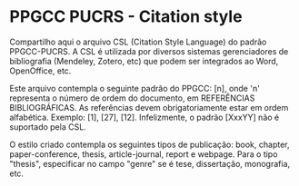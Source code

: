 # PPGCC PUCRS - Citation style

Compartilho aqui o arquivo CSL (Citation Style Language) do padrão PPGCC-PUCRS.
A CSL é utilizada por diversos sistemas gerenciadores de bibliografia (Mendeley, Zotero, etc) que podem ser integrados ao Word, OpenOffice, etc.

Este arquivo contempla o seguinte padrão do PPGCC:
[n], onde 'n' representa o número de ordem do documento, em REFERÊNCIAS BIBLIOGRÁFICAS. As referências devem obrigatoriamente estar em ordem alfabética. Exemplo: [1], [27], [12].
Infelizmente, o padrão [XxxYY] não é suportado pela CSL.

O estilo criado contempla os seguintes tipos de publicação: book, chapter, paper-conference, thesis, article-journal, report e webpage.
Para o tipo "thesis", especificar no campo "genre" se é tese, dissertação, monografia, etc.
